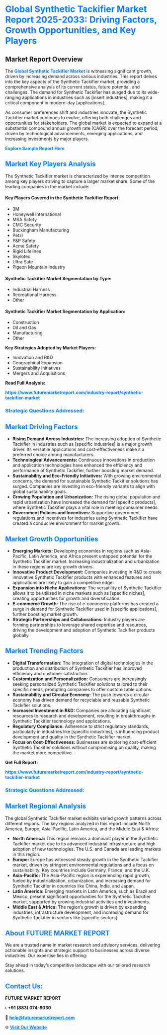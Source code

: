 <h1 style="color: #007BFF;">Global Synthetic Tackifier Market Report 2025-2033: Driving Factors, Growth Opportunities, and Key Players</h1>

<section id="overview">
<h2>Market Report Overview</h2>
<p>The <a href="https://www.futuremarketreport.com/industry-report/synthetic-tackifier-market" style="color: #007BFF; text-decoration: none;"><strong>Global Synthetic Tackifier Market</strong></a> is witnessing significant growth, driven by increasing demand across various industries. This report delves into the key aspects of the Synthetic Tackifier market, providing a comprehensive analysis of its current status, future potential, and challenges. The demand for Synthetic Tackifier has surged due to its wide-ranging applications in industries such as [insert industries], making it a critical component in modern-day [applications].</p>
<p>As consumer preferences shift and industries innovate, the Synthetic Tackifier market continues to evolve, offering both challenges and opportunities for stakeholders. The global market is expected to expand at a substantial compound annual growth rate (CAGR) over the forecast period, driven by technological advancements, emerging applications, and increasing investments by major players.</p>
</section>

<section id="overview">
<p><a href="https://www.futuremarketreport.com/request-sample/reportId=32774" style="color: #007BFF; text-decoration: none;"><strong>Explore Sample Report Here</strong></a></p>
</section>

<section id="key-players">
<h2 style="color: #007BFF;">Market Key Players Analysis</h2>
<p>The Synthetic Tackifier market is characterized by intense competition among key players striving to capture a larger market share. Some of the leading companies in the market include:</p>
<h4>Key Players Covered in the Synthetic Tackifier Report:</h4>
<ul><li>3M</li><li>Honeywell International</li><li>MSA Safety</li><li>CMC Security</li><li>Buckingham Manufacturing</li><li>Petzl</li><li>P&amp;P Safety</li><li>Acme Safety</li><li>Rigid Lifelines</li><li>Skylotec</li><li>Ultra Safe</li><li>Pigeon Mountain Industry</li></ul>
<h4>Synthetic Tackifier Market Segmentation by Type:</h4>
<ul><li>Industrial Harness</li><li>Recreational Harness</li><li>Other</li></ul>

<h4>Synthetic Tackifier Market Segmentation by Application:</h4>
<ul><li>Construction</li><li>Oil and Gas</li><li>Manufacturing</li><li>Other</li></ul>
<p><strong>Key Strategies Adopted by Market Players:</strong></p>
<ul>
<li>Innovation and R&D</li>
<li>Geographical Expansion</li>
<li>Sustainability Initiatives</li>
<li>Mergers and Acquisitions</li>
</ul>
</section>

<section>
<p><strong>Read Full Analysis: </strong></p><a href="https://www.futuremarketreport.com/industry-report/synthetic-tackifier-market" style="color: #007BFF; text-decoration: none;"><strong>https://www.futuremarketreport.com/industry-report/synthetic-tackifier-market</strong></a>
<h3 style="color: #007BFF;">Strategic Questions Addressed:</h3>
</section>

<section id="driving-factors">
<h2 style="color: #007BFF;">Market Driving Factors</h2>
<ul>
<li><strong>Rising Demand Across Industries:</strong> The increasing adoption of Synthetic Tackifier in industries such as [specific industries] is a major growth driver. Its versatile applications and cost-effectiveness make it a preferred choice among manufacturers.</li>
<li><strong>Technological Advancements:</strong> Continuous innovations in production and application technologies have enhanced the efficiency and performance of Synthetic Tackifier, further boosting market demand.</li>
<li><strong>Sustainability and Eco-Friendly Initiatives:</strong> With growing environmental concerns, the demand for sustainable Synthetic Tackifier solutions has surged. Companies are investing in eco-friendly variants to align with global sustainability goals.</li>
<li><strong>Growing Population and Urbanization:</strong> The rising global population and rapid urbanization have increased the demand for [specific products], where Synthetic Tackifier plays a vital role in meeting consumer needs.</li>
<li><strong>Government Policies and Incentives:</strong> Supportive government regulations and incentives for industries using Synthetic Tackifier have created a conducive environment for market growth.</li>
</ul>
</section>

<section id="growth-opportunities">
<h2 style="color: #007BFF;">Market Growth Opportunities</h2>
<ul>
<li><strong>Emerging Markets:</strong> Developing economies in regions such as Asia-Pacific, Latin America, and Africa present untapped potential for the Synthetic Tackifier market. Increasing industrialization and urbanization in these regions are key growth drivers.</li>
<li><strong>Innovative Product Development:</strong> Companies investing in R&D to create innovative Synthetic Tackifier products with enhanced features and applications are likely to gain a competitive edge.</li>
<li><strong>Expansion into Niche Applications:</strong> The versatility of Synthetic Tackifier allows it to be utilized in niche markets such as [specific niches], creating opportunities for growth and diversification.</li>
<li><strong>E-commerce Growth:</strong> The rise of e-commerce platforms has created a surge in demand for Synthetic Tackifier used in [specific applications], further boosting market growth.</li>
<li><strong>Strategic Partnerships and Collaborations:</strong> Industry players are forming partnerships to leverage shared expertise and resources, driving the development and adoption of Synthetic Tackifier products globally.</li>
</ul>
</section>

<section id="trending-factors">
<h2 style="color: #007BFF;">Market Trending Factors</h2>
<ul>
<li><strong>Digital Transformation:</strong> The integration of digital technologies in the production and distribution of Synthetic Tackifier has improved efficiency and customer satisfaction.</li>
<li><strong>Customization and Personalization:</strong> Consumers are increasingly seeking personalized Synthetic Tackifier solutions tailored to their specific needs, prompting companies to offer customizable options.</li>
<li><strong>Sustainability and Circular Economy:</strong> The push towards a circular economy has driven demand for recyclable and reusable Synthetic Tackifier solutions.</li>
<li><strong>Increased Investment in R&D:</strong> Companies are allocating significant resources to research and development, resulting in breakthroughs in Synthetic Tackifier technology and applications.</li>
<li><strong>Regulatory Compliance:</strong> Adherence to strict regulatory standards, particularly in industries like [specific industries], is influencing product development and quality in the Synthetic Tackifier market.</li>
<li><strong>Focus on Cost-Effectiveness:</strong> Businesses are exploring cost-efficient Synthetic Tackifier solutions without compromising on quality, making the market more competitive.</li>
</ul>
</section>

<section>
<p><strong>Get Full Report: </strong></p><a href="https://www.futuremarketreport.com/industry-report/synthetic-tackifier-market" style="color: #007BFF; text-decoration: none;"><strong>https://www.futuremarketreport.com/industry-report/synthetic-tackifier-market</strong></a>
<h3 style="color: #007BFF;">Strategic Questions Addressed:</h3>
</section>


<section id="regional-analysis">
<h2 style="color: #007BFF;">Market Regional Analysis</h2>
<p>The global Synthetic Tackifier market exhibits varied growth patterns across different regions. The key regions analyzed in this report include North America, Europe, Asia-Pacific, Latin America, and the Middle East & Africa:</p>
<ul>
<li><strong>North America:</strong> This region remains a dominant player in the Synthetic Tackifier market due to its advanced industrial infrastructure and high adoption of new technologies. The U.S. and Canada are leading markets in this region.</li>
<li><strong>Europe:</strong> Europe has witnessed steady growth in the Synthetic Tackifier market, driven by stringent environmental regulations and a focus on sustainability. Key countries include Germany, France, and the U.K.</li>
<li><strong>Asia-Pacific:</strong> The Asia-Pacific region is experiencing rapid growth, fueled by industrialization, urbanization, and increasing demand for Synthetic Tackifier in countries like China, India, and Japan.</li>
<li><strong>Latin America:</strong> Emerging markets in Latin America, such as Brazil and Mexico, present significant opportunities for the Synthetic Tackifier market, supported by growing industrial activities and investments.</li>
<li><strong>Middle East & Africa:</strong> The region’s growth is driven by expanding industries, infrastructure development, and increasing demand for Synthetic Tackifier in sectors like [specific sectors].</li>
</ul>
</section>

<footer>
<h2 style="color: #007BFF;">About FUTURE MARKET REPORT</h2>
<p>We are a trusted name in market research and advisory services, delivering actionable insights and strategic support to businesses across diverse industries. Our expertise lies in offering:</p>

<p>Stay ahead in today’s competitive landscape with our tailored research solutions.</p>

<h2 style="color: #007BFF;">Contact Us:</h2>
<p><strong>FUTURE MARKET REPORT</strong></p>
<p>📞 <strong>+91 (883) 074-8030</strong></p>
<p>📧 <strong><a href="mailto:help@futuremarketreport.com" style="color: #007BFF;">help@futuremarketreport.com</a></strong></p>
<p>🌐 <strong><a href="https://www.futuremarketreport.com/" style="color: #007BFF;">Visit Our Website</a></strong></p>
</footer>